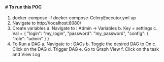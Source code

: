 #### # To run this POC
1.  docker-compose -f docker-compose-CeleryExecutor.yml up
2.  Navigate to http://localhost:8080/
3.  Create variables
	a.  Navigate to : Admin -> Variables
	 b.  Key = settings
	 c.  Val = { "login": "my_login", "password": "my_password", "config": { "role": "admin" } }
4.  To Run a DAG
	a.  Navigate to : DAGs
	b.  Toggle the desired DAG to On
	c.  Click on the DAG
	d.  Trigger DAG
	e.  Go to Graph View
	f.  Click on the task and View Log
